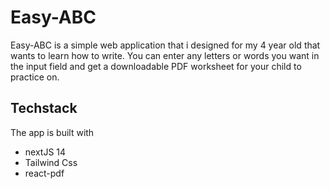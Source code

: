 # Easy-ABC

Easy-ABC is a simple web application that i designed for my 4 year old that wants to learn how to write.
You can enter any letters or words you want in the input field and get a downloadable PDF worksheet for your child to practice on.


## Techstack

The app is built with

- nextJS 14
- Tailwind Css
- react-pdf

